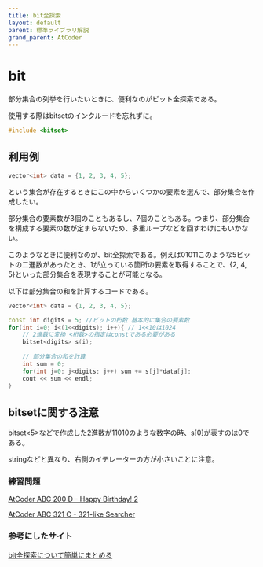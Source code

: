 ```yaml
---
title: bit全探索
layout: default
parent: 標準ライブラリ解説
grand_parent: AtCoder
---
```

# bit
部分集合の列挙を行いたいときに、便利なのがビット全探索である。

使用する際はbitsetのインクルードを忘れずに。
```cpp
#include <bitset>
```

## 利用例
```cpp
vector<int> data = {1, 2, 3, 4, 5};
```
という集合が存在するときにこの中からいくつかの要素を選んで、部分集合を作成したい。

部分集合の要素数が3個のこともあるし、7個のこともある。つまり、部分集合を構成する要素の数が定まらないため、多重ループなどを回すわけにもいかない。

このようなときに便利なのが、bit全探索である。例えば01011このような5ビットの二進数があったとき、1が立っている箇所の要素を取得することで、{2, 4, 5}といった部分集合を表現することが可能となる。

以下は部分集合の和を計算するコードである。
```cpp
vector<int> data = {1, 2, 3, 4, 5};

const int digits = 5; //ビットの桁数 基本的に集合の要素数
for(int i=0; i<(1<<digits); i++){ // 1<<10は1024
    // 2進数に変換 <桁数>の指定はconstである必要がある
    bitset<digits> s(i); 
    
    // 部分集合の和を計算
    int sum = 0;
    for(int j=0; j<digits; j++) sum += s[j]*data[j];
    cout << sum << endl;
}
```

## bitsetに関する注意
bitset<5>などで作成した2進数が11010のような数字の時、s[0]が表すのは0である。

stringなどと異なり、右側のイテレーターの方が小さいことに注意。

### 練習問題

<a href="https://atcoder.jp/contests/abc200/tasks/abc200_d" target="_blank">AtCoder ABC 200 D - Happy Birthday! 2</a>

<a href="https://atcoder.jp/contests/abc321/tasks/abc321_c" target="_blank">AtCoder ABC 321 C - 321-like Searcher</a>

### 参考にしたサイト

<a href="https://qiita.com/hareku/items/3d08511eab56a481c7db" target="_blank">bit全探索について簡単にまとめる</a>